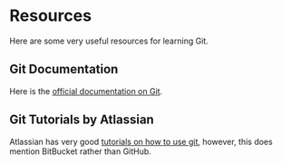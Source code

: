 # Resources

Here are some very useful resources for learning Git.

## Git Documentation

Here is the [official documentation on Git](https://git-scm.com/doc).

## Git Tutorials by Atlassian

Atlassian has very good [tutorials on how to use git](https://www.atlassian.com/git/tutorials),
however, this does mention BitBucket rather than GitHub.
